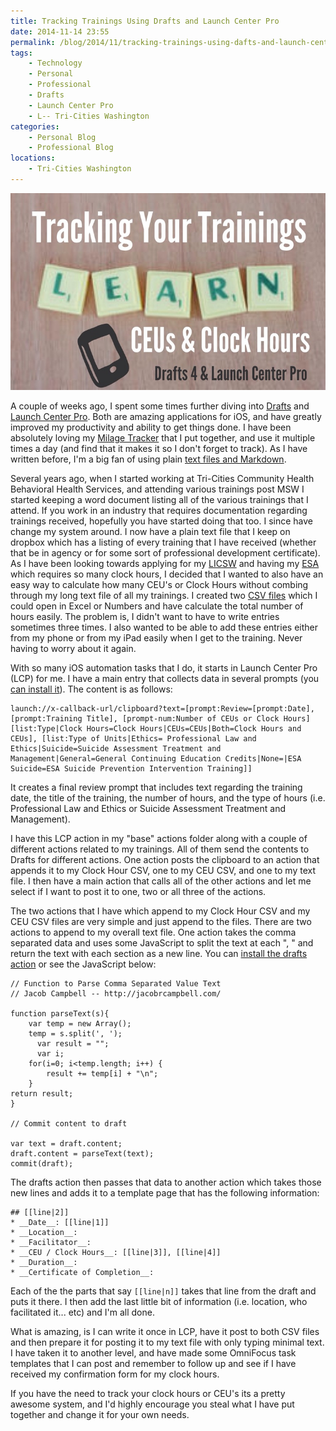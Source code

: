 ```yaml
---
title: Tracking Trainings Using Drafts and Launch Center Pro
date: 2014-11-14 23:55
permalink: /blog/2014/11/tracking-trainings-using-dafts-and-launch-center-pro
tags:
    - Technology
    - Personal
    - Professional
    - Drafts
    - Launch Center Pro
    - L-- Tri-Cities Washington
categories:
    - Personal Blog
    - Professional Blog
locations:
    - Tri-Cities Washington
---
```


![Graphic of Blocks Saying Learn](/assets/media/track-your-trainings-learn-blocks.jpg "Track Trainings for CEUs and Clock Hours Using Drafts 4 & Launch Center Pro")

A couple of weeks ago, I spent some times further diving into [Drafts][0] and [Launch Center Pro][1]. Both are amazing applications for iOS, and have greatly improved my productivity and ability to get things done. I have been absolutely loving my [Milage Tracker][2] that I put together, and use it multiple times a day (and find that it makes it so I don't forget to track). As I have written before, I'm a big fan of using plain [text files and Markdown][3].

Several years ago, when I started working at Tri-Cities Community Health Behavioral Health Services, and attending various trainings post MSW I started keeping a word document listing all of the various trainings that I attend. If you work in an industry that requires documentation regarding trainings received, hopefully you have started doing that too. I since have change my system around. I now have a plain text file that I keep on dropbox which has a listing of every training that I have received (whether that be in agency or for some sort of professional development certificate). As I have been looking towards applying for my [LICSW][4] and having my [ESA][5] which requires so many clock hours, I decided that I wanted to also have an easy way to calculate how many CEU's or Clock Hours without combing through my long text file of all my trainings. I created two [CSV files][6] which I could open in Excel or Numbers and have calculate the total number of hours easily. The problem is, I didn't want to have to write entries sometimes three times. I also wanted to be able to add these entries either from my phone or from my iPad easily when I get to the training. Never having to worry about it again.

With so many iOS automation tasks that I do, it starts in Launch Center Pro (LCP) for me. I have a main entry that collects data in several prompts (you [can install it][7]). The content is as follows:

    launch://x-callback-url/clipboard?text=[prompt:Review=[prompt:Date], [prompt:Training Title], [prompt-num:Number of CEUs or Clock Hours] [list:Type|Clock Hours=Clock Hours|CEUs=CEUs|Both=Clock Hours and CEUs], [list:Type of Units|Ethics= Professional Law and Ethics|Suicide=Suicide Assessment Treatment and Management|General=General Continuing Education Credits|None=|ESA Suicide=ESA Suicide Prevention Intervention Training]]
    

It creates a final review prompt that includes text regarding the training date, the title of the training, the number of hours, and the type of hours (i.e. Professional Law and Ethics or Suicide Assessment Treatment and Management). 

I have this LCP action in my "base" actions folder along with a couple of different actions related to my trainings. All of them send the contents to Drafts for different actions. One action posts the clipboard to an action that appends it to my Clock Hour CSV, one to my CEU CSV, and one to my text file. I then have a main action that calls all of the other actions and let me select if I want to post it to one, two or all three of the actions.

The two actions that I have which append to my Clock Hour CSV and my CEU CSV files are very simple and just append to the files. There are two actions to append to my overall text file. One action takes the comma separated data and uses some JavaScript to split the text at each ", " and return the text with each section as a new line. You can [install the drafts action][8] or see the JavaScript below:

    // Function to Parse Comma Separated Value Text
    // Jacob Campbell -- http://jacobrcampbell.com/
    
    function parseText(s){
        var temp = new Array();
        temp = s.split(', ');
          var result = "";
          var i;
        for(i=0; i<temp.length; i++) {
            result += temp[i] + "\n";
        }
    return result;
    }
    
    // Commit content to draft
    
    var text = draft.content;
    draft.content = parseText(text);
    commit(draft);
    

The drafts action then passes that data to another action which takes those new lines and adds it to a template page that has the following information:

    ## [[line|2]]
    * __Date__: [[line|1]]  
    * __Location__:   
    * __Facilitator__:   
    * __CEU / Clock Hours__: [[line|3]], [[line|4]]  
    * __Duration__:   
    * __Certificate of Completion__:

Each of the the parts that say `[[line|n]]` takes that line from the draft and puts it there. I then add the last little bit of information (i.e. location, who facilitated it... etc) and I'm all done.

What is amazing, is I can write it once in LCP, have it post to both CSV files and then prepare it for posting it to my text file with only typing minimal text. I have taken it to another level, and have made some OmniFocus task templates that I can post and remember to follow up and see if I have received my confirmation form for my clock hours.

If you have the need to track your clock hours or CEU's its a pretty awesome system, and I'd highly encourage you steal what I have put together and change it for your own needs. 

[0]: http://agiletortoise.com/drafts/
[1]: http://contrast.co/launch-center-pro/
[2]: /blog/2014/8/mileage-tracking-form-and-launch-center-pro
[3]: /blog/2014/3/review-of-david-sparkss-markdown-book-an-investigation-to-formatting-documents
[4]: http://www.doh.wa.gov/LicensesPermitsandCertificates/ProfessionsNewReneworUpdate/SocialWorker/LicenseRequirements/LicensedIndependentClinicalSocialWorker
[5]: https://www.k12.wa.us/certification/ESAMain.aspx
[6]: http://en.m.wikipedia.org/wiki/Comma-separated_values
[7]: https://launchcenterpro.com/t4zs0x
[8]: http://drafts4-actions.agiletortoise.com/a/1NF
